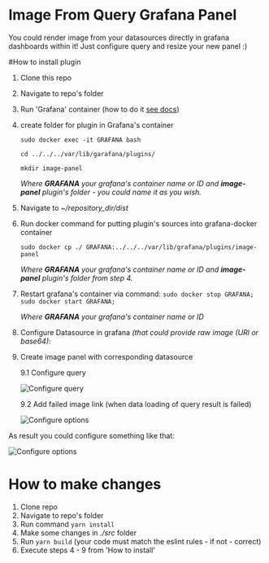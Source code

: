 # Image From Query Grafana Panel

You could render image from your datasources directly in grafana dashboards within it!
Just configure query and resize your new panel :) 

#How to install plugin
1. Clone this repo
2. Navigate to repo's folder
3. Run 'Grafana' container (how to do it [see docs](https://grafana.com/docs/grafana/latest/installation/docker/ "Grafana Docker installation"))
4. create folder for plugin in Grafana's container

    `sudo docker exec -it GRAFANA bash`
    
    `cd ../../../var/lib/garafana/plugins/`
    
    `mkdir image-panel`
 
    _Where **GRAFANA** your  grafana's container name or ID and **image-panel** plugin's folder - you could name it as you wish._
5. Navigate to _~/repository_dir/dist_
6. Run docker command for putting plugin's sources into grafana-docker container
    
    `sudo docker cp ./ GRAFANA:../../../var/lib/grafana/plugins/image-panel`
    
    _Where **GRAFANA** your  grafana's container name or ID and **image-panel** plugin's folder from step 4._
    
7. Restart grafana's container via command:
    `sudo docker stop GRAFANA; sudo docker start GRAFANA;`
    
    _Where **GRAFANA** your  grafana's container name or ID_

8. Configure Datasource in grafana _(that could provide raw image (URl or base64)_:
    
9. Create image panel with corresponding datasource
    
    9.1 Configure query
    
    ![Configure query](https://raw.githubusercontent.com/mav10/grafana-queryimage-panel/master/src/img/query.png)
    
    9.2 Add failed image link (when data loading of query result is failed)
    
    ![Configure options](https://raw.githubusercontent.com/mav10/grafana-queryimage-panel/master/src/img/options.png)
    
As result you could configure something like that:

![Configure options](https://raw.githubusercontent.com/mav10/grafana-queryimage-panel/master/src/img/panel.png)

# How to make changes

1. Clone repo
2. Navigate to repo's folder
3. Run command `yarn install`
4. Make some changes in _./src_ folder
5. Run `yarn build` (your code must match the eslint rules - if not - correct)
6. Execute steps 4 - 9 from 'How to install'
